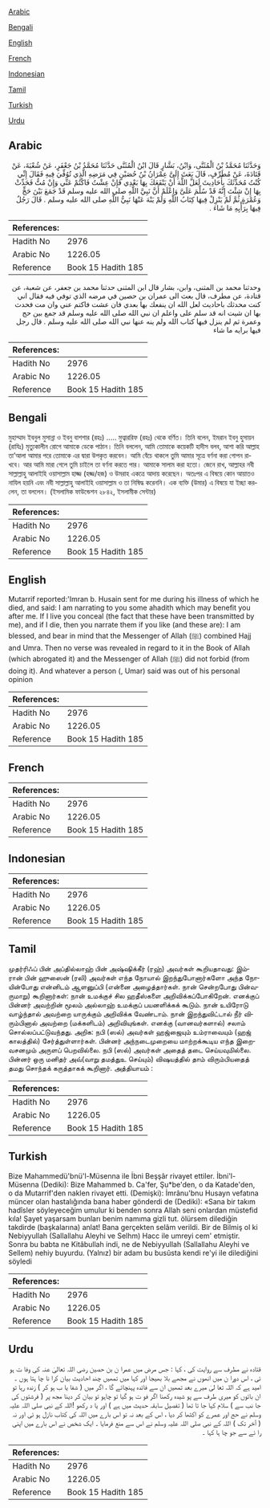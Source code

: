 [Arabic](#arabic)

[Bengali](#bengali)

[English](#english)

[French](#french)

[Indonesian](#indonesian)

[Tamil](#tamil)

[Turkish](#turkish)

[Urdu](#urdu)

## Arabic


<div dir="rtl" lang="ar" style={{fontSize:'larger',backgroundColor:'#f8f9fa',padding:20}}>
وَحَدَّثَنَا مُحَمَّدُ بْنُ الْمُثَنَّى، وَابْنُ، بَشَّارٍ قَالَ ابْنُ الْمُثَنَّى حَدَّثَنَا مُحَمَّدُ بْنُ جَعْفَرٍ، عَنْ شُعْبَةَ، عَنْ قَتَادَةَ، عَنْ مُطَرِّفٍ، قَالَ بَعَثَ إِلَىَّ عِمْرَانُ بْنُ حُصَيْنٍ فِي مَرَضِهِ الَّذِي تُوُفِّيَ فِيهِ فَقَالَ إِنِّي كُنْتُ مُحَدِّثَكَ بِأَحَادِيثَ لَعَلَّ اللَّهَ أَنْ يَنْفَعَكَ بِهَا بَعْدِي فَإِنْ عِشْتُ فَاكْتُمْ عَنِّي وَإِنْ مُتُّ فَحَدِّثْ بِهَا إِنْ شِئْتَ إِنَّهُ قَدْ سُلِّمَ عَلَىَّ وَاعْلَمْ أَنَّ نَبِيَّ اللَّهِ صلى الله عليه وسلم قَدْ جَمَعَ بَيْنَ حَجٍّ وَعُمْرَةٍ ثُمَّ لَمْ يَنْزِلْ فِيهَا كِتَابُ اللَّهِ وَلَمْ يَنْهَ عَنْهَا نَبِيُّ اللَّهِ صلى الله عليه وسلم ‏.‏ قَالَ رَجُلٌ فِيهَا بِرَأْيِهِ مَا شَاءَ ‏.‏
</div>
<div style={{backgroundColor:'#f8f9fa',padding:20, marginBottom: 10}}><table> <thead> <tr> <th>References:</th> <th></th> </tr> </thead> <tbody><tr><td>Hadith No</td><td>2976</td></tr><tr><td>Arabic No</td><td>1226.05</td></tr><tr><td>Reference</td><td>Book 15 Hadith 185</td></tr></tbody></table></div>


<div dir="rtl" lang="ar" style={{fontSize:'larger',backgroundColor:'#f8f9fa',padding:20}}>
وحدثنا محمد بن المثنى، وابن، بشار قال ابن المثنى حدثنا محمد بن جعفر، عن شعبة، عن قتادة، عن مطرف، قال بعث الى عمران بن حصين في مرضه الذي توفي فيه فقال اني كنت محدثك باحاديث لعل الله ان ينفعك بها بعدي فان عشت فاكتم عني وان مت فحدث بها ان شيت انه قد سلم على واعلم ان نبي الله صلى الله عليه وسلم قد جمع بين حج وعمرة ثم لم ينزل فيها كتاب الله ولم ينه عنها نبي الله صلى الله عليه وسلم . قال رجل فيها برايه ما شاء
</div>
<div style={{backgroundColor:'#f8f9fa',padding:20, marginBottom: 10}}><table> <thead> <tr> <th>References:</th> <th></th> </tr> </thead> <tbody><tr><td>Hadith No</td><td>2976</td></tr><tr><td>Arabic No</td><td>1226.05</td></tr><tr><td>Reference</td><td>Book 15 Hadith 185</td></tr></tbody></table></div>

## Bengali


<div dir="ltr" lang="bn" style={{fontSize:'larger',backgroundColor:'#f8f9fa',padding:20}}>
মুহাম্মাদ ইবনুল মুসান্না ও ইবনু বাশশার (রহঃ) ..... মুত্বাররিফ (রহঃ) থেকে বর্ণিত। তিনি বলেন, ইমরান ইবনু হুসায়ন (রাযিঃ) মৃত্যুকালীন রোগে আমাকে ডেকে পাঠান। তিনি বললেন, আমি তোমাকে কয়েকটি হাদীস বলব, আশা করি আল্লাহ তা’আলা আমার পরে তোমাকে এর দ্বারা উপকৃত করবেন। আমি বেঁচে থাকলে তুমি আমার সূত্রে বর্ণনা করা গোপন রাখবে। আর আমি মারা গেলে তুমি চাইলে তা বর্ণনা করতে পার। আমাকে সালাম করা হতো। জেনে রাখ, আল্লাহর নবী সাল্লাল্লাহু আলাইহি ওয়াসাল্লাম হাজ্জ (হজ্জ/হজ) ও উমরাহ একত্রে আদায় করেছেন। অতঃপর এ বিষয়ে কোন আয়াতও নাযিল হয়নি এবং নবী সাল্লাল্লাহু আলাইহি ওয়াসাল্লাম ও তা নিষিদ্ধ করেননি। এক ব্যক্তি (উমার) এ বিষয়ে যা ইচ্ছা করলেন, তা বললেন। (ইসলামিক ফাউন্ডেশন ২৮৪২, ইসলামীক সেন্টার)
</div>
<div style={{backgroundColor:'#f8f9fa',padding:20, marginBottom: 10}}><table> <thead> <tr> <th>References:</th> <th></th> </tr> </thead> <tbody><tr><td>Hadith No</td><td>2976</td></tr><tr><td>Arabic No</td><td>1226.05</td></tr><tr><td>Reference</td><td>Book 15 Hadith 185</td></tr></tbody></table></div>

## English


<div dir="ltr" lang="en" style={{fontSize:'larger',backgroundColor:'#f8f9fa',padding:20}}>
Mutarrif reported:'Imran b. Husain sent for me during his illness of which he died, and said: I am narrating to you some ahadith which may benefit you after me. If I live you conceal (the fact that these have been transmitted by me), and if I die, then you narrate them if you like (and these are): I am blessed, and bear in mind that the Messenger of Allah (ﷺ) combined Hajj and Umra. Then no verse was revealed in regard to it in the Book of Allah (which abrogated it) and the Messenger of Allah (ﷺ) did not forbid (from doing it). And whatever a person (, Umar) said was out of his personal opinion
</div>
<div style={{backgroundColor:'#f8f9fa',padding:20, marginBottom: 10}}><table> <thead> <tr> <th>References:</th> <th></th> </tr> </thead> <tbody><tr><td>Hadith No</td><td>2976</td></tr><tr><td>Arabic No</td><td>1226.05</td></tr><tr><td>Reference</td><td>Book 15 Hadith 185</td></tr></tbody></table></div>

## French


<div dir="ltr" lang="fr" style={{fontSize:'larger',backgroundColor:'#f8f9fa',padding:20}}>

</div>
<div style={{backgroundColor:'#f8f9fa',padding:20, marginBottom: 10}}><table> <thead> <tr> <th>References:</th> <th></th> </tr> </thead> <tbody><tr><td>Hadith No</td><td>2976</td></tr><tr><td>Arabic No</td><td>1226.05</td></tr><tr><td>Reference</td><td>Book 15 Hadith 185</td></tr></tbody></table></div>

## Indonesian


<div dir="ltr" lang="id" style={{fontSize:'larger',backgroundColor:'#f8f9fa',padding:20}}>

</div>
<div style={{backgroundColor:'#f8f9fa',padding:20, marginBottom: 10}}><table> <thead> <tr> <th>References:</th> <th></th> </tr> </thead> <tbody><tr><td>Hadith No</td><td>2976</td></tr><tr><td>Arabic No</td><td>1226.05</td></tr><tr><td>Reference</td><td>Book 15 Hadith 185</td></tr></tbody></table></div>

## Tamil


<div dir="ltr" lang="ta" style={{fontSize:'larger',backgroundColor:'#f8f9fa',padding:20}}>
முதர்ரிஃப் பின் அப்தில்லாஹ் பின் அஷ்ஷிக்கீர் (ரஹ்) அவர்கள் கூறியதாவது: இம்ரான் பின் ஹுஸைன் (ரலி) அவர்கள் எந்த நோயால் இறந்துபோனார்களோ அந்த நோயின்போது என்னிடம் ஆளனுப்பி (என்னை அழைத்தார்கள். நான் சென்றபோது பின்வருமாறு) கூறினார்கள்: நான் உமக்குச் சில ஹதீஸ்களை அறிவிக்கப்போகிறேன். எனக்குப் பின்னர் அவற்றின் மூலம் அல்லாஹ் உமக்குப் பயனளிக்கக் கூடும். நான் உயிரோடு வாழ்ந்தால் அவற்றை யாருக்கும் அறிவிக்க வேண்டாம். நான் இறந்துவிட்டால் நீர் விரும்பினால் அவற்றை (மக்களிடம்) அறிவியுங்கள். எனக்கு (வானவர்களால்) சலாம் சொல்லப்பட்டுவந்தது. அறிக: நபி (ஸல்) அவர்கள் ஹஜ்ஜையும் உம்ராவையும் (ஹஜ் காலத்தில்) சேர்த்துள்ளார்கள். பின்னர் அந்நடைமுறையை மாற்றக்கூடிய எந்த இறைவசனமும் அருளப் பெறவில்லை. நபி (ஸல்) அவர்கள் அதைத் தடை செய்யவுமில்லை. பின்னர் ஒரு மனிதர் அவ்(வாறு தமத்துஉ செய்யும்) விஷயத்தில் தாம் விரும்பியதைத் தமது சொந்தக் கருத்தாகக் கூறினார். அத்தியாயம் :
</div>
<div style={{backgroundColor:'#f8f9fa',padding:20, marginBottom: 10}}><table> <thead> <tr> <th>References:</th> <th></th> </tr> </thead> <tbody><tr><td>Hadith No</td><td>2976</td></tr><tr><td>Arabic No</td><td>1226.05</td></tr><tr><td>Reference</td><td>Book 15 Hadith 185</td></tr></tbody></table></div>

## Turkish


<div dir="ltr" lang="tr" style={{fontSize:'larger',backgroundColor:'#f8f9fa',padding:20}}>
Bize Mahammedü'bnü'l-Müsenna ile İbni Beşşâr rivayet ettiler. İbni'l-Müsenna (Dediki): Bize Mahammed b. Ca'fer, Şu*be'den, o da Katade'den, o da Mutarrif'den naklen rivayet etti. (Demişki): İmrânu'bnu Husayn vefatına müncer olan hastalığında bana haber gönderdi de (Dediki): «Sana bir takım hadîsler söyleyeceğim umulur ki benden sonra Allah seni onlardan müstefid kıla! Şayet yaşarsam bunları benim namıma gizli tut. ölürsem dilediğin takdirde (başkalarına) anlat! Bana gerçekten selâm verildi. Bir de Bilmiş ol ki Nebiyyullah (Sallallahu Aleyhi ve Selhm) Hacc ile umreyi cem' etmiştir. Sonra bu babta ne Kitâbullah indi, ne de Nebiyyullah (Sallallahu Aleyhi ve Sellem) nehiy buyurdu. (Yalnız) bir adam bu busûsta kendi re'yi ile dilediğini söyledi
</div>
<div style={{backgroundColor:'#f8f9fa',padding:20, marginBottom: 10}}><table> <thead> <tr> <th>References:</th> <th></th> </tr> </thead> <tbody><tr><td>Hadith No</td><td>2976</td></tr><tr><td>Arabic No</td><td>1226.05</td></tr><tr><td>Reference</td><td>Book 15 Hadith 185</td></tr></tbody></table></div>

## Urdu


<div dir="rtl" lang="ur" style={{fontSize:'larger',backgroundColor:'#f8f9fa',padding:20}}>
قتادہ نے مطرف سے روایت کی ، کہا : جس مرض میں عمرا ن بن حصین رضی اللہ تعالیٰ عنہ کی وفا ت ہو ئی ، اس دورا ن میں انھوں نے مجھے بلا بھیجا اور کہا میں تمھیں چند احادیث بیان کرا نا چا ہتا ہوں ۔ امید ہے کہ اللہ تعا لیٰ میرے بعد تمھیں ان سے فائدہ پہنچائے گا ، اگر میں ( شفا یا ب ہو کر ) زندہ رہا تو ان باتوں کو میری طرف سے پو شیدہ رکھنا اگر فو ت ہو گیا تو چاہو تو بیان کر دینا مجھ پر ( فرشتوں کی جا نب سے ) سلام کہا جا تا تھا ( تفصیل سابقہ حدیث میں ہے ) اور یا د رکھو !اللہ کے نبی صلی اللہ علیہ وسلم نے حج اور عمرے کو اکٹھا کر دیا ، اس کے بعد نہ تو اس بارے میں اللہ کی کتاب نازل ہو ئی اور نہ ( آخر تک ) اللہ کے نبی صلی اللہ علیہ وسلم نے اس سے منع فرمایا ۔ ایک شخص نے اس بارے میں اپنی را ئے سے جو چا ہا کہا ۔
</div>
<div style={{backgroundColor:'#f8f9fa',padding:20, marginBottom: 10}}><table> <thead> <tr> <th>References:</th> <th></th> </tr> </thead> <tbody><tr><td>Hadith No</td><td>2976</td></tr><tr><td>Arabic No</td><td>1226.05</td></tr><tr><td>Reference</td><td>Book 15 Hadith 185</td></tr></tbody></table></div>